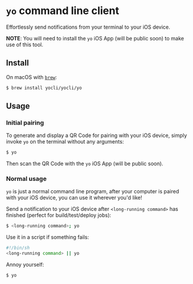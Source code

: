 `yo` command line client
====================

Effortlessly send notifications from your terminal to your iOS device.

**NOTE**: You will need to install the `yo` iOS App (will be public soon) to make use of this tool.

Install
-------

On macOS with [`brew`](https://brew.sh/):
```sh
$ brew install yocli/yocli/yo
```

Usage
-----

### Initial pairing

To generate and display a QR Code for pairing with your iOS device, simply invoke `yo` on the terminal without any arguments:
```sh
$ yo
```
Then scan the QR Code with the `yo` iOS App (will be public soon).

### Normal usage

`yo` is just a normal command line program, after your computer is paired with your iOS device, you can use it wherever you'd like!

Send a notification to your iOS device after `<long-running command>` has finished (perfect for build/test/deploy jobs):
```sh
$ <long-running command>; yo
```

Use it in a script if something fails:
```sh
#!/bin/sh
<long-running command> || yo
```

Annoy yourself:
```sh
$ yo
```
